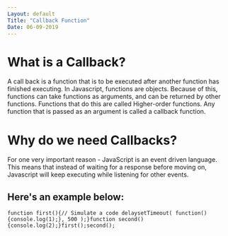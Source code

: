 ```yaml
---
Layout: default
Title: "Callback Function"
Date: 06-09-2019
---
```



# What is a Callback?

A call back is a function that is to be executed after another function has finished executing.
In Javascript, functions are objects. Because of this, functions can take functions as arguments, 
and can be returned by other functions. Functions that do this are called Higher-order functions.
Any function that is passed as an argument is called a callback function.

# Why do we need Callbacks?

For one very important reason - JavaScript is an event driven language. This means that instead of waiting
for a response before moving on, Javascript will keep executing while listening for other events. 

## Here's an example below:

`function first(){// Simulate a code delaysetTimeout( function(){console.log(1);}, 500 );}function second(){console.log(2);}first();second();`